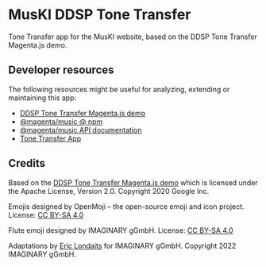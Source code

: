 # MusKI DDSP Tone Transfer

Tone Transfer app for the MusKI website, based on the DDSP Tone Transfer Magenta.js demo.

## Developer resources

The following resources might be useful for analyzing, extending or maintaining this app:

- [DDSP Tone Transfer Magenta.js demo](https://magenta.github.io/magenta-js/music/demos/ddsp_tone_transfer.html)
- [@magenta/music @ npm](https://www.npmjs.com/package/@magenta/music#ddsp)
- [@magenta/music API documentation](https://magenta.github.io/magenta-js/music/index.html)
- [Tone Transfer App](https://sites.research.google/tonetransfer)

## Credits

Based on the [DDSP Tone Transfer Magenta.js demo](https://magenta.github.io/magenta-js/music/demos/ddsp_tone_transfer.html) 
which is licensed under the Apache License, Version 2.0.
Copyright 2020 Google Inc.

Emojis designed by OpenMoji – the open-source emoji and icon project. 
License: [CC BY-SA 4.0](https://creativecommons.org/licenses/by-sa/4.0/#)

Flute emoji designed by IMAGINARY gGmbH. License: [CC BY-SA 4.0](https://creativecommons.org/licenses/by-sa/4.0/#) 

Adaptations by [Eric Londaits](mailto:eric.londaits@imaginary.org) for IMAGINARY gGmbH.
Copyright 2022 IMAGINARY gGmbH.
